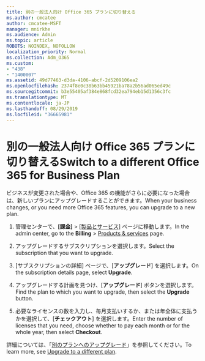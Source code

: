 ```yaml
---
title: 別の一般法人向け Office 365 プランに切り替える
ms.author: cmcatee
author: cmcatee-MSFT
manager: mnirkhe
ms.audience: Admin
ms.topic: article
ROBOTS: NOINDEX, NOFOLLOW
localization_priority: Normal
ms.collection: Adm_O365
ms.custom:
- "438"
- "1400007"
ms.assetid: 49d77463-d3da-4106-abcf-2d5209106ea2
ms.openlocfilehash: 2374f8e0c38b63bb45921ba78a2b56ad065ed49c
ms.sourcegitcommit: b3e55405af384e868fcd32ea794eb15d1356c3fc
ms.translationtype: MT
ms.contentlocale: ja-JP
ms.lasthandoff: 08/29/2019
ms.locfileid: "36665981"
---
```

# <a name="switch-to-a-different-office-365-for-business-plan"></a><span data-ttu-id="71237-102">別の一般法人向け Office 365 プランに切り替える</span><span class="sxs-lookup"><span data-stu-id="71237-102">Switch to a different Office 365 for Business Plan</span></span>

<span data-ttu-id="71237-103">ビジネスが変更された場合や、Office 365 の機能がさらに必要になった場合は、新しいプランにアップグレードすることができます。</span><span class="sxs-lookup"><span data-stu-id="71237-103">When your business changes, or you need more Office 365 features, you can upgrade to a new plan.</span></span>
  
1. <span data-ttu-id="71237-104">管理センターで、**[課金]** \> [[製品とサービス]](https://go.microsoft.com/fwlink/p/?linkid=842054) ページに移動します。</span><span class="sxs-lookup"><span data-stu-id="71237-104">In the admin center, go to the **Billing** \> [Products & services](https://go.microsoft.com/fwlink/p/?linkid=842054) page.</span></span>

2. <span data-ttu-id="71237-105">アップグレードするサブスクリプションを選択します。</span><span class="sxs-lookup"><span data-stu-id="71237-105">Select the subscription that you want to upgrade.</span></span>

3. <span data-ttu-id="71237-106">[サブスクリプションの詳細] ページで、[**アップグレード**] を選択します。</span><span class="sxs-lookup"><span data-stu-id="71237-106">On the subscription details page, select **Upgrade**.</span></span>

4. <span data-ttu-id="71237-107">アップグレードする計画を見つけ、[**アップグレード**] ボタンを選択します。</span><span class="sxs-lookup"><span data-stu-id="71237-107">Find the plan to which you want to upgrade, then select the **Upgrade** button.</span></span>

5. <span data-ttu-id="71237-108">必要なライセンスの数を入力し、毎月支払いするか、または年全体に支払うかを選択して、[**チェックアウト**] を選択します。</span><span class="sxs-lookup"><span data-stu-id="71237-108">Enter the number of licenses that you need, choose whether to pay each month or for the whole year, then select **Checkout**.</span></span>

<span data-ttu-id="71237-109">詳細については、「[別のプランへのアップグレード](https://docs.microsoft.com/office365/admin/subscriptions-and-billing/upgrade-to-different-plan)」を参照してください。</span><span class="sxs-lookup"><span data-stu-id="71237-109">To learn more, see [Upgrade to a different plan](https://docs.microsoft.com/office365/admin/subscriptions-and-billing/upgrade-to-different-plan).</span></span>  